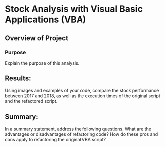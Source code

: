 


# Stock Analysis with Visual Basic Applications (VBA)

## Overview of Project

### Purpose
Explain the purpose of this analysis.


## Results: 
Using images and examples of your code, compare the stock performance between 2017 and 2018, as well as the execution times of the original script and the refactored script.

## Summary: 
In a summary statement, address the following questions.
What are the advantages or disadvantages of refactoring code?
How do these pros and cons apply to refactoring the original VBA script?
